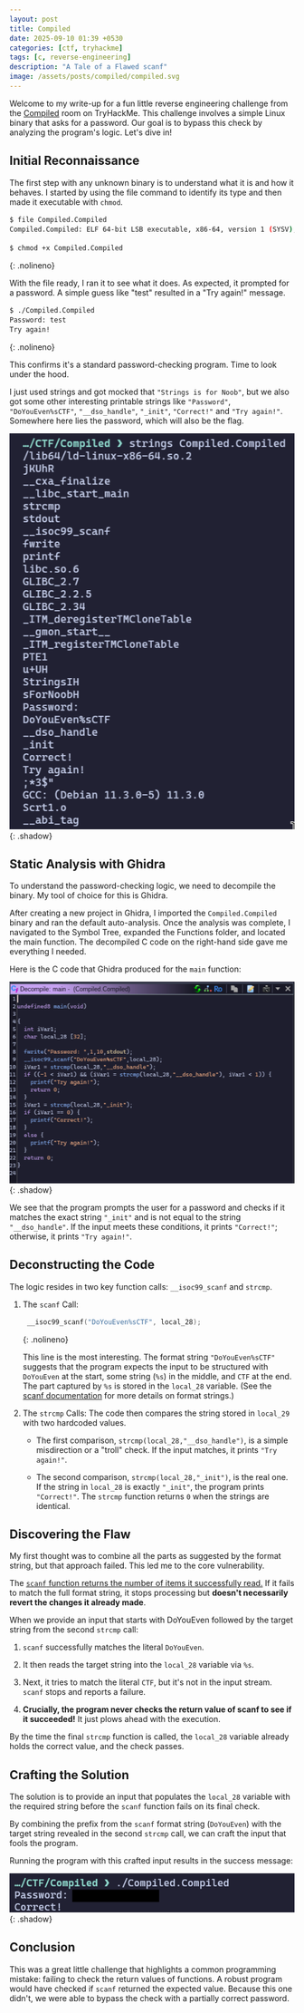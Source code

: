 ```yaml
---
layout: post
title: Compiled
date: 2025-09-10 01:39 +0530
categories: [ctf, tryhackme]
tags: [c, reverse-engineering]
description: "A Tale of a Flawed scanf"
image: /assets/posts/compiled/compiled.svg
---
```


Welcome to my write-up for a fun little
reverse engineering challenge from the
[Compiled](https://tryhackme.com/room/compiled) room on TryHackMe.
This challenge involves a simple Linux binary that asks for a password.
Our goal is to bypass this check by analyzing the program's logic. Let's dive in!

## Initial Reconnaissance

The first step with any unknown binary is to understand what it is and how it behaves.
I started by using the file command to identify its type and
then made it executable with `chmod`.

```bash
$ file Compiled.Compiled
Compiled.Compiled: ELF 64-bit LSB executable, x86-64, version 1 (SYSV), dynamically linked, interpreter /lib64/ld-linux-x86-64.so.2, for GNU/Linux 3.2.0, BuildID[sha1]=..., not stripped

$ chmod +x Compiled.Compiled
```
{: .nolineno}

With the file ready, I ran it to see what it does.
As expected, it prompted for a password.
A simple guess like "test" resulted in a "Try again!" message.

```bash
$ ./Compiled.Compiled
Password: test
Try again!
```
{: .nolineno}

This confirms it's a standard password-checking program. Time to look under the hood.

I just used strings and got mocked that `"Strings is for Noob"`,
but we also got some other interesting printable strings like
`"Password"`, `"DoYouEven%sCTF"`,
`"__dso_handle"`, `"_init"`, `"Correct!"` and `"Try again!"`.
 Somewhere here lies the password, which will also be the flag.

![Strings](/assets/posts/compiled/compiled-2.png){: .shadow}

## Static Analysis with Ghidra
To understand the password-checking logic, we need to decompile the binary. My tool of choice for this is Ghidra.

After creating a new project in Ghidra, I imported the `Compiled.Compiled` binary and ran the default auto-analysis. Once the analysis was complete, I navigated to the Symbol Tree, expanded the Functions folder, and located the main function. The decompiled C code on the right-hand side gave me everything I needed.

Here is the C code that Ghidra produced for the `main` function:

![Ghidra Decompile](/assets/posts/compiled/compiled-1.png){: .shadow}

We see that the program prompts the user for a password and checks if it matches the exact string `"_init"` and is not equal to the string `"__dso_handle"`. If the input meets these conditions, it prints `"Correct!"`; otherwise, it prints `"Try again!"`.

## Deconstructing the Code
The logic resides in two key function calls: `__isoc99_scanf` and `strcmp`.

1. The `scanf` Call:
    ```c
     __isoc99_scanf("DoYouEven%sCTF", local_28);
    ```
    {: .nolineno}

    This line is the most interesting. The format string `"DoYouEven%sCTF"` suggests that the program expects the input to be structured with `DoYouEven` at the start, some string (`%s`) in the middle, and `CTF` at the end. The part captured by `%s` is stored in the `local_28` variable. (See the [scanf documentation](https://en.cppreference.com/w/c/io/fscanf) for more details on format strings.)

2. The `strcmp` Calls:
    The code then compares the string stored in `local_29` with two hardcoded values.

    - The first comparison, `strcmp(local_28,"__dso_handle")`, is a simple misdirection or a "troll" check. If the input matches, it prints `"Try again!"`.

    - The second comparison, `strcmp(local_28,"_init")`, is the real one. If the string in `local_28` is exactly `"_init"`, the program prints `"Correct!"`. The `strcmp` function returns `0` when the strings are identical.

## Discovering the Flaw
My first thought was to combine all the parts as suggested by the format string, but that approach failed. This led me to the core vulnerability.

The [`scanf` function returns the number of items it successfully read.](https://www.google.com/search?q=https://en.cppreference.com/w/c/io/fscanf%23Return_value) If it fails to match the full format string, it stops processing but **doesn't necessarily revert the changes it already made**.

When we provide an input that starts with DoYouEven followed by the target string from the second `strcmp` call:

1. `scanf` successfully matches the literal `DoYouEven`.

2. It then reads the target string into the `local_28` variable via `%s`.

3. Next, it tries to match the literal `CTF`, but it's not in the input stream. `scanf` stops and reports a failure.

4. **Crucially, the program never checks the return value of scanf to see if it succeeded!** It just plows ahead with the execution.

By the time the final `strcmp` function is called, the `local_28` variable already holds the correct value, and the check passes.

## Crafting the Solution
The solution is to provide an input that populates the `local_28` variable with the required string before the `scanf` function fails on its final check.

By combining the prefix from the `scanf` format string (`DoYouEven`) with the target string revealed in the second `strcmp` call, we can craft the input that fools the program.

Running the program with this crafted input results in the success message:

![Success](/assets/posts/compiled/compiled-3.png){: .shadow}

## Conclusion
This was a great little challenge that highlights a common programming mistake: failing to check the return values of functions. A robust program would have checked if `scanf` returned the expected value. Because this one didn't, we were able to bypass the check with a partially correct password.